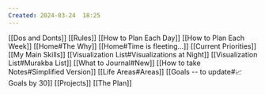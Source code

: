```yaml
---
Created: 2024-03-24  18:25 
---
```

[[Dos and Donts]]
[[Rules]]
[[How to Plan Each Day]]
[[How to Plan Each Week]]
[[Home#The Why]]
[[Home#Time is fleeting...]]
[[Current Priorities]]
[[My Main Skills]]
[[Visualization List#Visualizations at Night]]
[[Visualization List#Murakba List]]
[[What to Journal#New]]
[[How to take Notes#Simplified Version]]
[[Life Areas#Areas]]
[[Goals -- to update#📈Goals by 30]]
[[Projects]]
[[The Plan]]